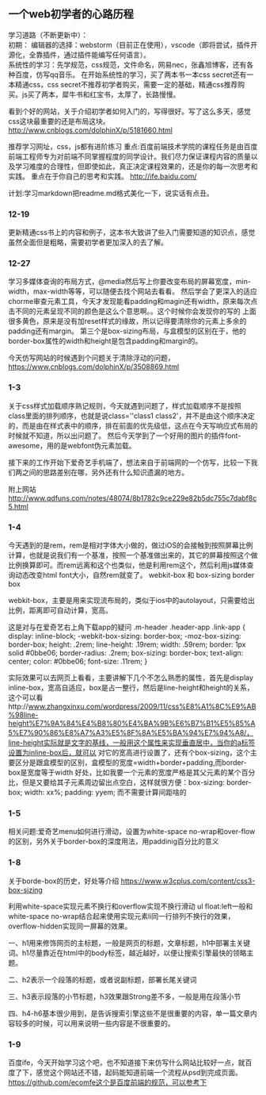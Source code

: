 ## 一个web初学者的心路历程


学习道路（不断更新中）：<br>初期：
编辑器的选择：webstorm（目前正在使用），vscode（即将尝试，插件开源化，全靠插件，通过插件能编写任何语言）。<br>系统性的学习：先学规范，css规范，文件命名，网易nec，张鑫旭博客，还有各种百度，仿写qq音乐。
在开始系统性的学习，买了两本书一本css secret还有一本精通css，css secret不推荐初学者购买，需要一定的基础，精通css推荐购买。js买了两本，犀牛书和红宝书，太厚了，长路慢慢。

看到个好的网站，关于介绍初学者如何入门的，写得很好。写了这么多天，感觉css这块最重要的还是布局这块。
http://www.cnblogs.com/dolphinX/p/5181660.html

推荐学习网址，css，js都有进阶练习
重点:百度前端技术学院的课程任务是由百度前端工程师专为对前端不同掌握程度的同学设计。我们尽力保证课程内容的质量以及学习难度的合理性，但即使如此，真正决定课程效果的，还是你的每一次思考和实践。
重点在于你自己的思考和实践。
http://ife.baidu.com/

计划:学习markdown把readme.md格式美化一下，说实话有点丑。

### 12-19
更新精通css书上的内容和例子，这本书大致讲了些入门需要知道的知识点，感觉虽然全面但是粗略，需要初学者更加深入的去了解。

### 12-27
学习多媒体查询的布局方式，@media然后写上你要改变布局的屏幕宽度，min-width，max-width等等，可以随便去找个网站去看看。
然后学会了更深入的适应chorme审查元素工具，今天才发现能看padding和magin还有width，原来每次点击不同的元素呈现不同的颜色是这么个意思啊。。这个时候你会发现你的写的
上面很多黄色，原来是没有加reset样式的缘故，所以记得要清除你的元素上多余的padding还有margin。
第三个是box-sizing布局，与盒模型的区别在于，他的border-box属性的width和height是包含padding和margin的。

今天仿写网站的时候遇到个问题关于清除浮动的问题，
https://www.cnblogs.com/dolphinX/p/3508869.html

### 1-3
关于css样式加载顺序熟记规则，今天就遇到问题了，样式加载顺序不是按照class里面的排列顺序，也就是说class=''class1 class2'，并不是由这个顺序决定的，而是由在样式表中的顺序，排在前面的优先级低，这点在今天写响应式布局的时候就不知道，所以出问题了。
然后今天学到了一个好用的图片的插件font-awesome，用的是webfont伪元素加载。

接下来的工作开始下爱奇艺手机端了，想法来自于前端网的一个仿写，比较一下我们两之间的思路差别在哪，另外还有什么知识遗漏的地方。

附上网站
http://www.qdfuns.com/notes/48074/8b1782c9ce229e82b5dc755c7dabf8c5.html

### 1-4
今天遇到的是rem，rem是相对字体大小做的，做过iOS的会接触到按照屏幕比例计算，也就是说我们有一个基准，按照一个基准做出来的，其它的屏幕按照这个做比例换算即可。而rem远离和这个也类似，他是利用rem这个，然后利用js媒体查询动态改变html font大小，自然rem就变了。
webkit-box 和 box-sizing border box

webkit-box，主要是用来实现流布局的，类似于ios中的autolayout，只需要给出比例，距离即可自动计算，宽高。

这是对与在爱奇艺右上角下载app的疑问
.m-header .header-app .link-app {
    display: inline-block;
    -webkit-box-sizing: border-box;
    -moz-box-sizing: border-box;
    height: .2rem;
    line-height: .19rem;
    width: .59rem;
    border: 1px solid #0bbe06;
    border-radius: .2rem;
    box-sizing: border-box;
    text-align: center;
    color: #0bbe06;
    font-size: .11rem;
}

实际效果可以去网页上看看，主要讲解下几个不怎么熟悉的属性，首先是display inline-box，宽高自适应，box是占一整行，然后是line-height和height的关系，这个可以看http://www.zhangxinxu.com/wordpress/2009/11/css%E8%A1%8C%E9%AB%98line-height%E7%9A%84%E4%B8%80%E4%BA%9B%E6%B7%B1%E5%85%A5%E7%90%86%E8%A7%A3%E5%8F%8A%E5%BA%94%E7%94%A8/，line-height实际就是文字的基线，一般用这个属性来实现垂直居中，当你的a标签设置为inline-box后，就可以
对它的宽高进行设置了，还有个box-sizing，这个主要区分是跟盒模型的区别，盒模型的宽度=width+border+padding,而border-box是宽度等于width
好处，比如我要一个元素的宽度严格是其父元素的某个百分比，但是又要给其子元素周边留出点空白，这样就很方便：box-sizing: border-box; width: xx%; padding: yyem;
而不需要计算间距啥的

### 1-5
相关问题:爱奇艺menu如何进行滑动，设置为white-space no-wrap和over-flow的区别，另外关于border-box的深度用法，用paddinig百分比的意义

### 1-8
关于borde-box的历史，好处等介绍
https://www.w3cplus.com/content/css3-box-sizing

利用white-space实现元素不换行和overflow实现不换行滑动
ul float:left一般和white-space no-wrap结合起来使用实现元素li同一行排列不换行的效果，overflow-hidden实现同一屏幕的效果。

一、h1用来修饰网页的主标题，一般是网页的标题，文章标题，h1中部署主关键词。h1尽量靠近在html中的body标签，越近越好，以便让搜索引擎最快的领略主题。

二、h2表示一个段落的标题，或者说副标题，部署长尾关键词

三、h3表示段落的小节标题，h3效果跟Strong差不多，一般是用在段落小节

四、h4-h6基本很少用到，是告诉搜索引擎这些不是很重要的内容，单一篇文章内容较多的时候，可以用来说明一些内容是不很重要的。

### 1-9
百度ife，今天开始学习这个吧，也不知道接下来仿写什么网站比较好一点，就百度了下，感觉这个网站还不错，起码能知道前端一个流程从psd到完成页面。
https://github.com/ecomfe这个是百度前端的规范，可以参考下

